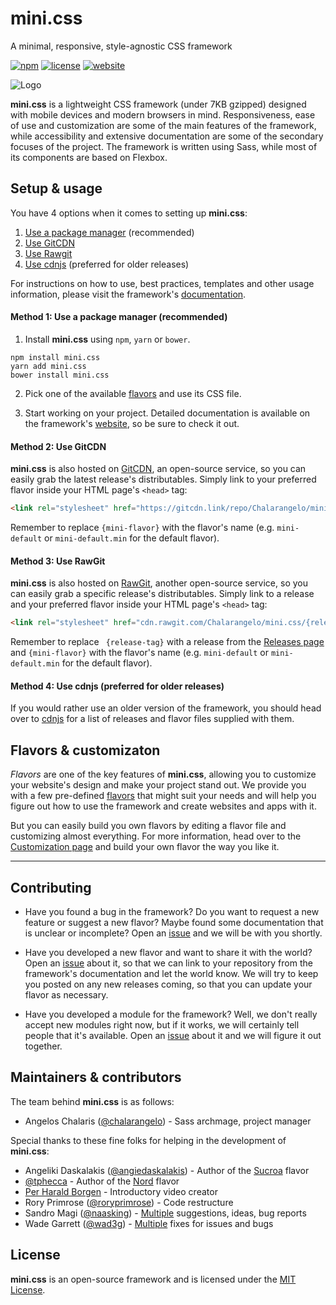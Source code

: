 # mini.css
A minimal, responsive, style-agnostic CSS framework

[![npm](https://img.shields.io/npm/v/mini.css.svg)](https://www.npmjs.com/package/mini.css)
[![license](https://img.shields.io/badge/license-MIT-yellow.svg)](https://github.com/Chalarangelo/mini.css/blob/master/LICENSE)
[![website](https://img.shields.io/badge/website-online-green.svg)](https://chalarangelo.github.io/mini.css/)

![Logo](/docs/page_thumb.png)

**mini.css** is a lightweight CSS framework (under 7KB gzipped) designed with mobile devices and modern browsers in mind. Responsiveness, ease of use and customization are some of the main features of the framework, while accessibility and extensive documentation are some of the secondary focuses of the project. The framework is written using Sass, while most of its components are based on Flexbox.

## Setup & usage

You have 4 options when it comes to setting up **mini.css**:

1. [Use a package manager](#method-1-use-a-package-manager-recommended) (recommended)
2. [Use GitCDN](#method-2-use-gitcdn)
3. [Use Rawgit](#method-3-use-rawgit)
4. [Use cdnjs](#method-4-use-cdnjs-preferred-for-older-releases) (preferred for older releases)

For instructions on how to use, best practices, templates and other usage information, please visit the framework's [documentation](http://minicss.org/modules).

#### Method 1: Use a package manager (recommended)

1. Install **mini.css** using `npm`, `yarn` or `bower`.
```
npm install mini.css
yarn add mini.css
bower install mini.css
```
2. Pick one of the available [flavors](https://chalarangelo.github.io/mini.css/flavors.html) and use its CSS file.

3. Start working on your project. Detailed documentation is available on the framework's [website](https://chalarangelo.github.io/mini.css/modules.html), so be sure to check it out.

#### Method 2: Use GitCDN

**mini.css** is also hosted on [GitCDN](http://gitcdn.link/), an open-source service, so you can easily grab the latest release's distributables. Simply link to your preferred flavor inside your HTML page's `<head>` tag:
```html
<link rel="stylesheet" href="https://gitcdn.link/repo/Chalarangelo/mini.css/master/dist/{mini-flavor}.css" />
```

Remember to replace `{mini-flavor}` with the flavor's name (e.g. `mini-default` or `mini-default.min` for the default flavor).

#### Method 3: Use RawGit

**mini.css** is also hosted on [RawGit](https://rawgit.com/), another open-source service, so you can easily grab a specific release's distributables. Simply link to a release and your preferred flavor inside your HTML page's `<head>` tag:
```html
<link rel="stylesheet" href="cdn.rawgit.com/Chalarangelo/mini.css/{release-tag}/dist/{mini-flavor}.css" />
```

Remember to replace ` {release-tag}` with a release from the [Releases page](https://github.com/Chalarangelo/mini.css/releases) and `{mini-flavor}` with the flavor's name (e.g. `mini-default` or `mini-default.min` for the default flavor).

#### Method 4: Use cdnjs (preferred for older releases)

If you would rather use an older version of the framework, you should head over to [cdnjs](https://cdnjs.com/libraries/mini.css) for a list of releases and flavor files supplied with them.

## Flavors & customizaton

*Flavors* are one of the key features of **mini.css**, allowing you to customize your website's design and make your project stand out. We provide you with a few pre-defined [flavors](https://chalarangelo.github.io/mini.css/flavors.html) that might suit your needs and will help you figure out how to use the framework and create websites and apps with it.

But you can easily build you own flavors by editing a flavor file and customizing almost everything. For more information, head over to the [Customization page](https://chalarangelo.github.io/mini.css/customization/index.html) and build your own flavor the way you like it.

---

## Contributing

- Have you found a bug in the framework? Do you want to request a new feature or suggest a new flavor? Maybe found some documentation that is unclear or incomplete? Open an [issue](https://github.com/Chalarangelo/mini.css/issues/new) and we will be with you shortly.

- Have you developed a new flavor and want to share it with the world? Open an [issue](https://github.com/Chalarangelo/mini.css/issues/new) about it, so that we can link to your repository from the framework's documentation and let the world know. We will try to keep you posted on any new releases coming, so that you can update your flavor as necessary.

- Have you developed a module for the framework? Well, we don't really accept new modules right now, but if it works, we will certainly tell people that it's available. Open an [issue](https://github.com/Chalarangelo/mini.css/issues/new) about it and we will figure it out together.

## Maintainers & contributors

The team behind **mini.css** is as follows:
- Angelos Chalaris ([@chalarangelo](https://github.com/Chalarangelo)) - Sass archmage, project manager

Special thanks to these fine folks for helping in the development of **mini.css**:
- Angeliki Daskalakis ([@angiedaskalakis](https://github.com/AngieDaskalakis)) - Author of the [Sucroa](https://github.com/Chalarangelo/mini.css/blob/master/dist/mini-sucroa.css) flavor
- [@tphecca](https://github.com/tphecca) - Author of the [Nord](https://github.com/Chalarangelo/mini.css/blob/master/dist/mini-nord.css) flavor
- [Per Harald Borgen](https://scrimba.com/perborgen) - Introductory video creator
- Rory Primrose ([@roryprimrose](https://github.com/roryprimrose)) - Code restructure
- Sandro Magi ([@naasking](https://github.com/naasking)) - [Multiple](https://github.com/Chalarangelo/mini.css/issues?q=is%3Aissue+author%3Anaasking) suggestions, ideas, bug reports
- Wade Garrett ([@wad3g](https://github.com/wad3g)) - [Multiple](https://github.com/Chalarangelo/mini.css/pulls?q=is%3Apr+author%3Awad3g) fixes for issues and bugs

## License

**mini.css** is an open-source framework and is licensed under the [MIT License](https://github.com/Chalarangelo/mini.css/blob/master/LICENSE).
